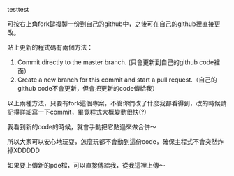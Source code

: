 testtest

可按右上角fork鍵複製一份到自己的github中，之後可在自己的github裡直接更改。

貼上更新的程式碼有兩個方法：
1. Commit directly to the master branch. (只會更新到自己的github code裡面）
2. Create a new branch for this commit and start a pull request.（自己的github code不會更新，但會把更新的code傳給我）

以上兩種方法，只要有fork這個專案，不管你們改了什麼我都看得到，改的時候請記得詳細寫一下commit，畢竟程式大概變動很快(?)

我看到新的code的時候，就會手動把它貼過來做合併～

所以大家可以安心地玩耍，怎麼玩都不會動到這份code，確保主程式不會突然炸掉XDDDDD

如果要上傳新的pde檔，可以直接傳給我，從我這裡上傳～
